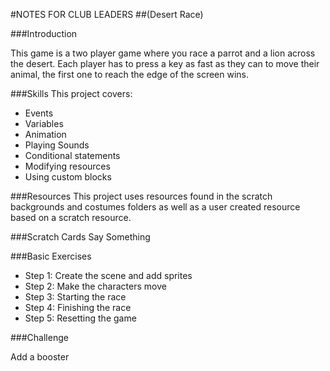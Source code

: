 #NOTES FOR CLUB LEADERS
##(Desert Race)

###Introduction

This game is a two player game where you race a parrot and a lion across the desert. Each player has to press a key as fast as they can to move their animal, the first one to reach the edge of the screen wins.

###Skills
This project covers: 

* Events
* Variables
* Animation
* Playing Sounds
* Conditional statements 
* Modifying resources
* Using custom blocks

###Resources
This project uses resources found in the scratch backgrounds and costumes folders as well as a user created resource based on a scratch resource.

###Scratch Cards
Say Something

###Basic Exercises

* Step 1: Create the scene and add sprites 
* Step 2: Make the characters move
* Step 3: Starting the race
* Step 4: Finishing the race
* Step 5: Resetting the game 

###Challenge 

Add a booster
